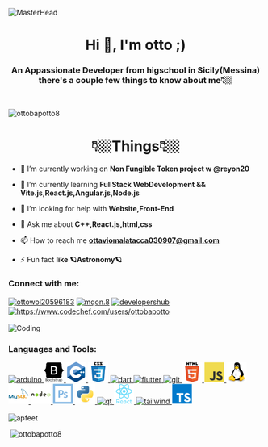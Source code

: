 ![MasterHead](https://email.uplers.com/blog/wp-content/uploads/2020/07/GIF-blog.gif)
<h1 align="center">Hi 👋, I'm otto ;)</h1>
<h3 align="center">An Appassionate Developer from higschool in Sicily(Messina)</br>there's a couple few things to know about me👇🏼</h3>
</br>
<p align="left"> <img src="https://komarev.com/ghpvc/?username=ottobapotto8&label=Profile%20views&color=0e75b6&style=flat" alt="ottobapotto8" /> </p>

<h1 align="center">👇🏼Things👇🏼</h1>

- 🔭 I’m currently working on **Non Fungible Token project w @reyon20**

- 🌱 I’m currently learning **FullStack WebDevelopment && Vite.js,React.js,Angular.js,Node.js**

- 🤝 I’m looking for help with **Website,Front-End**

- 💬 Ask me about **C++,React.js,html,css**

- 📫 How to reach me **ottaviomalatacca030907@gmail.com**

- ⚡ Fun fact **like 🪐Astronomy🪐**

<h3 align="left">Connect with me:</h3>
<p align="left">
<a href="https://twitter.com/ottowol20596183" target="blank"><img align="center" src="https://raw.githubusercontent.com/rahuldkjain/github-profile-readme-generator/master/src/images/icons/Social/twitter.svg" alt="ottowol20596183" height="30" width="40" /></a>
<a href="https://instagram.com/mqon.8" target="blank"><img align="center" src="https://raw.githubusercontent.com/rahuldkjain/github-profile-readme-generator/master/src/images/icons/Social/instagram.svg" alt="mqon.8" height="30" width="40" /></a>
<a href="https://www.youtube.com/c/developershub" target="blank"><img align="center" src="https://raw.githubusercontent.com/rahuldkjain/github-profile-readme-generator/master/src/images/icons/Social/youtube.svg" alt="developershub" height="30" width="40" /></a>
<a href="https://www.codechef.com/users/https://www.codechef.com/users/ottobapotto" target="blank"><img align="center" src="https://cdn.jsdelivr.net/npm/simple-icons@3.1.0/icons/codechef.svg" alt="https://www.codechef.com/users/ottobapotto" height="30" width="40" /></a>
</p>
<img align="center" alt="Coding" width="600" src='https://www.cloudynights.com/uploads/monthly_07_2022/post-315641-0-90956700-1659236199.gif'>
<h3 align="left">Languages and Tools:</h3>
<p align="left"> <a href="https://www.arduino.cc/" target="_blank" rel="noreferrer"> <img src="https://cdn.worldvectorlogo.com/logos/arduino-1.svg" alt="arduino" width="40" height="40"/> </a> <a href="https://getbootstrap.com" target="_blank" rel="noreferrer"> <img src="https://raw.githubusercontent.com/devicons/devicon/master/icons/bootstrap/bootstrap-plain-wordmark.svg" alt="bootstrap" width="40" height="40"/> </a> <a href="https://www.w3schools.com/cpp/" target="_blank" rel="noreferrer"> <img src="https://raw.githubusercontent.com/devicons/devicon/master/icons/cplusplus/cplusplus-original.svg" alt="cplusplus" width="40" height="40"/> </a> <a href="https://www.w3schools.com/css/" target="_blank" rel="noreferrer"> <img src="https://raw.githubusercontent.com/devicons/devicon/master/icons/css3/css3-original-wordmark.svg" alt="css3" width="40" height="40"/> </a> <a href="https://dart.dev" target="_blank" rel="noreferrer"> <img src="https://www.vectorlogo.zone/logos/dartlang/dartlang-icon.svg" alt="dart" width="40" height="40"/> </a> <a href="https://flutter.dev" target="_blank" rel="noreferrer"> <img src="https://www.vectorlogo.zone/logos/flutterio/flutterio-icon.svg" alt="flutter" width="40" height="40"/> </a> <a href="https://git-scm.com/" target="_blank" rel="noreferrer"> <img src="https://www.vectorlogo.zone/logos/git-scm/git-scm-icon.svg" alt="git" width="40" height="40"/> </a> <a href="https://www.w3.org/html/" target="_blank" rel="noreferrer"> <img src="https://raw.githubusercontent.com/devicons/devicon/master/icons/html5/html5-original-wordmark.svg" alt="html5" width="40" height="40"/> </a> <a href="https://developer.mozilla.org/en-US/docs/Web/JavaScript" target="_blank" rel="noreferrer"> <img src="https://raw.githubusercontent.com/devicons/devicon/master/icons/javascript/javascript-original.svg" alt="javascript" width="40" height="40"/> </a> <a href="https://www.linux.org/" target="_blank" rel="noreferrer"> <img src="https://raw.githubusercontent.com/devicons/devicon/master/icons/linux/linux-original.svg" alt="linux" width="40" height="40"/> </a> <a href="https://www.mysql.com/" target="_blank" rel="noreferrer"> <img src="https://raw.githubusercontent.com/devicons/devicon/master/icons/mysql/mysql-original-wordmark.svg" alt="mysql" width="40" height="40"/> </a> <a href="https://nodejs.org" target="_blank" rel="noreferrer"> <img src="https://raw.githubusercontent.com/devicons/devicon/master/icons/nodejs/nodejs-original-wordmark.svg" alt="nodejs" width="40" height="40"/> </a> <a href="https://www.photoshop.com/en" target="_blank" rel="noreferrer"> <img src="https://raw.githubusercontent.com/devicons/devicon/master/icons/photoshop/photoshop-line.svg" alt="photoshop" width="40" height="40"/> </a> <a href="https://www.python.org" target="_blank" rel="noreferrer"> <img src="https://raw.githubusercontent.com/devicons/devicon/master/icons/python/python-original.svg" alt="python" width="40" height="40"/> </a> <a href="https://www.qt.io/" target="_blank" rel="noreferrer"> <img src="https://upload.wikimedia.org/wikipedia/commons/0/0b/Qt_logo_2016.svg" alt="qt" width="40" height="40"/> </a> <a href="https://reactjs.org/" target="_blank" rel="noreferrer"> <img src="https://raw.githubusercontent.com/devicons/devicon/master/icons/react/react-original-wordmark.svg" alt="react" width="40" height="40"/> </a> <a href="https://tailwindcss.com/" target="_blank" rel="noreferrer"> <img src="https://www.vectorlogo.zone/logos/tailwindcss/tailwindcss-icon.svg" alt="tailwind" width="40" height="40"/> </a> <a href="https://www.typescriptlang.org/" target="_blank" rel="noreferrer"> <img src="https://raw.githubusercontent.com/devicons/devicon/master/icons/typescript/typescript-original.svg" alt="typescript" width="40" height="40"/> </a> </p>

<p><img align="center" src="https://github-readme-stats.vercel.app/api/top-langs?username=ottobapotto8&show_icons=true&locale=en&layout=compact" alt="apfeet" /></p>

<p>&nbsp;<img align="center" src="https://github-readme-stats.vercel.app/api?username=ottobapotto8&show_icons=true&locale=en" alt="ottobapotto8" /></p>

